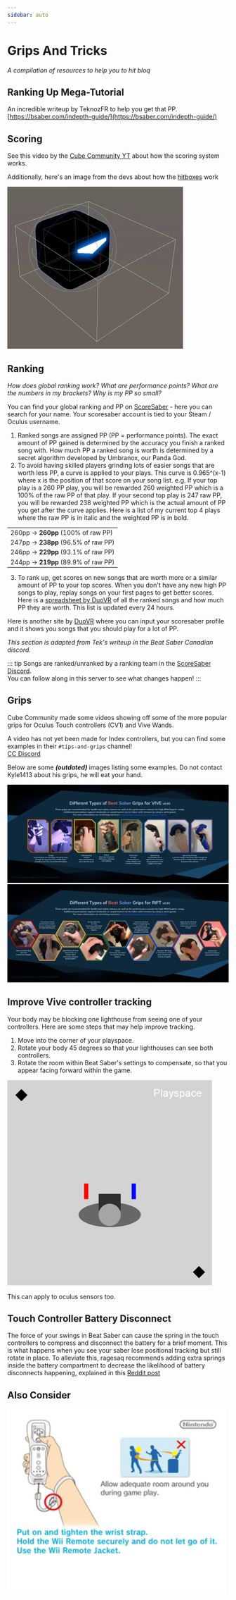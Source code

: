 ```yaml
---
sidebar: auto
---
```

# Grips And Tricks
_A compilation of resources to help you to hit bloq_

## Ranking Up Mega-Tutorial
An incredible writeup by TeknozFR to help you get that PP.  
[https://bsaber.com/indepth-guide/](https://bsaber.com/indepth-guide/)

## Scoring
See this video by the [Cube Community YT](https://www.youtube.com/channel/UCdG9zS8jVcQIKl7plwWXUkg) about how the scoring system works.

<YouTube url='https://www.youtube.com/watch?v=rVbXCGddspA' />

Additionally, here's an image from the devs about how the [hitboxes](https://twitter.com/Split82/status/979365834324889600) work

![Bloq Hitbox](./mapping/images/hitbox-from-split.jpg)

## Ranking
*How does global ranking work? What are performance points? What are the numbers in my brackets? Why is my PP so small?*

You can find your global ranking and PP on [ScoreSaber](https://scoresaber.com/global) - here you can search for your name. Your scoresaber account is tied to your Steam / Oculus username.

1. Ranked songs are assigned PP (PP = performance points). The exact amount of PP gained is determined by the accuracy you finish a ranked song with. How much PP a ranked song is worth is determined by a secret algorithm developed by Umbranox, our Panda God.
2. To avoid having skilled players grinding lots of easier songs that are worth less PP, a curve is applied to your plays. This curve is 0.965^(x-1) where x is the position of that score on your song list.
e.g. If your top play is a 260 PP play, you will be rewarded 260 weighted PP which is a 100% of the raw PP of that play. If your second top play is 247 raw PP, you will be rewarded 238 weighted PP which is the actual amount of PP you get after the curve applies. Here is a list of my current top 4 plays where the raw PP is in italic and the weighted PP is in bold.

| |
| --- | 
| 260pp -> **260pp** (100% of raw PP) |
| 247pp -> **238pp** (96.5% of raw PP) |
| 246pp -> **229pp** (93.1% of raw PP) |
| 244pp -> **219pp**  (89.9% of raw PP) |

3. To rank up, get scores on new songs that are worth more or a similar amount of PP to your top scores. When you don't have any new high PP songs to play, replay songs on your first pages to get better scores. Here is a [spreadsheet by DuoVR](https://docs.google.com/spreadsheets/d/1ufWgF2tWS0gD3pIr0_d37EkIcmCrUy1x6hyzPEZDPNc/edit#gid=1775412672) of all the ranked songs and how much PP they are worth. This list is updated every 24 hours. 

Here is another site by [DuoVR](https://duovr.github.io/BigPP/) where you can input your scoresaber profile and it shows you songs that you should play for a lot of PP.

*This section is adapted from Tek's writeup in the Beat Saber Canadian discord.*

::: tip
Songs are ranked/unranked by a ranking team in the [ScoreSaber Discord](https://discord.gg/WpuDMwU).  
You can follow along in this server to see what changes happen!
:::

## Grips
Cube Community made some videos showing off some of the more popular grips for Oculus Touch controllers (CV1) and Vive Wands.

<YouTube url='https://www.youtube.com/watch?v=G7x_wb7RrgU' />
<YouTube url='https://www.youtube.com/watch?v=XFt90q69aEA' />

A video has not yet been made for Index controllers, but you can find some examples in their `#tips-and-grips` channel!  
[CC Discord](https://discord.gg/dwe8mbC)

Below are some _**(outdated)**_ images listing some examples. Do not contact Kyle1413 about his grips, he will eat your hand.

![Vive Grips Guide](./images/grips-and-tricks/vive-grips-guide.png "Vive Grips Guide")
![Oculus Grips Guide](./images/grips-and-tricks/oculus-grips-guide.png "Oculus Grips Guide")

## Improve Vive controller tracking
Your body may be blocking one lighthouse from seeing one of your controllers.
Here are some steps that may help improve tracking.

1. Move into the corner of your playspace.
2. Rotate your body 45 degrees so that your lighthouses can see both controllers. 
3. Rotate the room within Beat Saber's settings to compensate, so that you appear facing forward within the game.

![Vive Tracking Help](./images/grips-and-tricks/vive-tracking-help.gif "Vive Tracking Help")

This can apply to oculus sensors too.

## Touch Controller Battery Disconnect
The force of your swings in Beat Saber can cause the spring in the touch controllers to compress and disconnect the battery for a brief moment. This is what happens when you see your saber lose positional tracking but still rotate in place. To alleviate this, ragesaq recommends adding extra springs inside the battery compartment to decrease the likelihood of battery disconnects happening, explained in this [Reddit post](https://www.reddit.com/r/oculus/comments/a2h7o4/psa_adding_an_additional_spring_to_the_battery/?st=JR9Q7OEZ&sh=a7a3d091)

## Also Consider
![Also Consider](./images/grips-and-tricks/allow-adequate-room-around-you-during-game-play-put-on-27689465.png)

